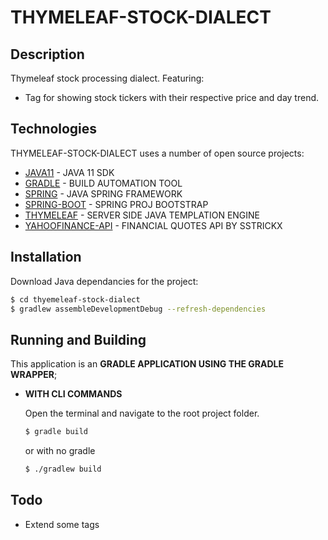 # THYMELEAF-STOCK-DIALECT

## Description

Thymeleaf stock processing dialect. Featuring:
  * Tag for showing stock tickers with their respective price and day trend.

## Technologies

THYMELEAF-STOCK-DIALECT uses a number of open source projects:

  * [JAVA11] - JAVA 11 SDK
  * [GRADLE] - BUILD AUTOMATION TOOL
  * [SPRING] - JAVA SPRING FRAMEWORK
  * [SPRING-BOOT] - SPRING PROJ BOOTSTRAP
  * [THYMELEAF] - SERVER SIDE JAVA TEMPLATION ENGINE
  * [YAHOOFINANCE-API] - FINANCIAL QUOTES API BY SSTRICKX

## Installation

Download Java dependancies for the project:
```sh
$ cd thyemeleaf-stock-dialect
$ gradlew assembleDevelopmentDebug --refresh-dependencies
```

## Running and Building

This application is an **GRADLE APPLICATION USING THE GRADLE WRAPPER**;

* **WITH CLI COMMANDS**

  Open the terminal and navigate to the root project folder.

  ```sh
  $ gradle build
  ```
  or with no gradle
  ```sh
  $ ./gradlew build
  ```

## Todo

  - Extend some tags

  [JAVA11]: <https://www.oracle.com/java/technologies/javase-jdk11-downloads.html>
  [SPRING]: <https://spring.io>
  [SPRING-BOOT]: <https://spring.io/projects/spring-boot>
  [GRADLE]: <https://gradle.org>
  [THYMELEAF]: <https://www.thymeleaf.org>
  [YAHOOFINANCE-API]: <https://github.com/sstrickx/yahoofinance-api>